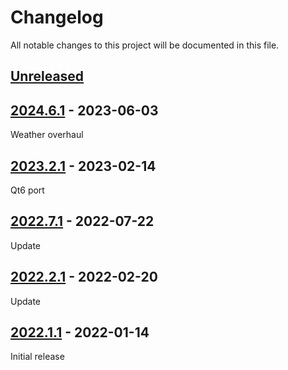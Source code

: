 # Changelog
All notable changes to this project will be documented in this file.

## [Unreleased]

## [2024.6.1] - 2023-06-03
Weather overhaul

## [2023.2.1] - 2023-02-14
Qt6 port

## [2022.7.1] - 2022-07-22
Update

## [2022.2.1] - 2022-02-20
Update

## [2022.1.1] - 2022-01-14
Initial release


[Unreleased]: https://github.com/rgriebl/haiq/compare/v2024.6.1...HEAD
[2024.6.1]: https://github.com/rgriebl/haiq/releases/tag/v2024.6.1
[2023.2.1]: https://github.com/rgriebl/haiq/releases/tag/v2023.2.1
[2022.7.1]: https://github.com/rgriebl/haiq/releases/tag/v2022.7.1
[2022.2.1]: https://github.com/rgriebl/haiq/releases/tag/v2022.2.1
[2022.1.1]: https://github.com/rgriebl/haiq/releases/tag/v2022.1.1

